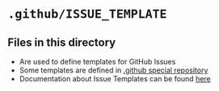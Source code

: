 # `.github/ISSUE_TEMPLATE`

## Files in this directory

- Are used to define templates for GitHub Issues
- Some templates are defined in [.github special repository](/../../../.github/tree/main/.github/ISSUE_TEMPLATE)
- Documentation about Issue Templates can be found [here](https://docs.github.com/en/communities/using-templates-to-encourage-useful-issues-and-pull-requests/configuring-issue-templates-for-your-repository)
